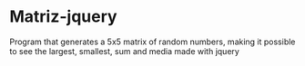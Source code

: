 # Matriz-jquery
Program that generates a 5x5 matrix of random numbers, making it possible to see the largest, smallest, sum and media
made with jquery

